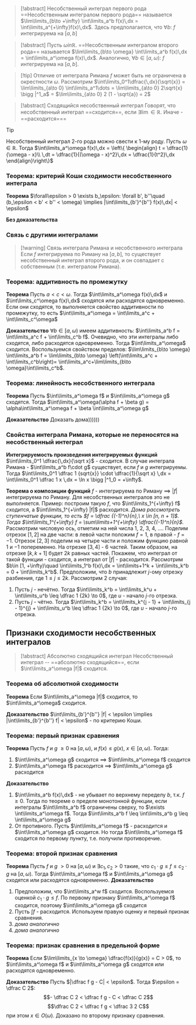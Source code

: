 > [!abstract] Несобственный интеграл первого рода
> ==Несобственным интегралом первого рода== называется $\lim\limits_{b\to +\infty} \int\limits_a^b f(x)\,dx = \int\limits_a^{+\infty}f(x)\,dx$. Здесь предполагается, что $\forall b:$ $f$ интегрируема на $[a, b]$


> [!abstract] 
> Пусть $\omega in \mathbb R$. ==Несобственным интегралом второго рода== называется $\lim\limits_{b\to \omega} \int\limits_a^b f(x)\,dx = \int\limits_a^\omega f(x)\,dx$. Аналогично, $\forall b\in [a, \omega):$ $f$ интегрируема на $[a, b]$.


> [!tip] Отличие от интеграла Римана
> $f$ может быть не ограничена в окрестности $\omega$. Рассмотрим $\int\limits_0^1\dfrac{\,dx}{\sqrt{x}} = \lim\limits_{a\to 0} \int\limits_a^1\dots = \lim\limits_{a\to 0} 2\sqrt{x} \bigg |^1_a$ = $\lim\limits_{a\to 0} 2 (1 - \sqrt{a}) = 2$


> [!abstract] Сходящийся несобственный интеграл
> Говорят, что несобственный интеграл ==сходится==, если $\exists\lim \in \mathbb R$. Иначе - ==расходится===


> [!tip] 
> Несобственный интеграл 2-го рода можно свести к 1-му роду. Пусть $\omega \in \mathbb R$. Тогда $\int\limits_a^\omega f(x)\,dx = \left\{ \begin{align} t = \dfrac{1}{\omega - x}\\ \,dt = \dfrac{1}{(\omega - x)^2}\,dx = \dfrac{1}{t^2}\,dx \end{align}\right\}$

### Теорема: критерий Коши сходимости несобственного интеграла
**Теорема**
$\forall\epsilon > 0 \exists b_\epsilon: \forall b', b''\quad (b_\epsilon < b' < b'' < \omega) \implies |\int\limits_{b'}^{b''} f(x)\,dx| < \epsilon$

**Без доказательства**

### Связь с другими интегралами

> [!warning] Связь интеграла Римана и несобственного интеграла
> Если $f$ интегрируема по Риману на $[a, b]$, то существует несобственный интеграл второго рода, и он совпадает с собственным (т.е. интегралом Римана).

### Теорема: аддитивность по промежутку
**Теорема**
Пусть $a < c < \omega$. Тогда $\int\limits_a^\omega f(x)\,dx$ и $\int\limits_c^\omega f(x)\,dx$ сходятся или расходятся одновременно. Если они сходятся, то выполняется свойство аддитивности по промежутку, то есть $\int\limits_a^\omega = \int\limits_a^c + \int\limits_c^\omega$

**Доказательство**
$\forall b \in [a, \omega)$ имеем аддитивность: $\int\limits_a^b f = \int\limits_a^c f + \int\limits_c^b f$. Очевидно, что эти интегралы либо сходятся, либо расходятся одновременно. Тогда $\int\limits_a^\omega$ сходится. Воспользуемся свойством пределов: $\lim\limits_{b\to \omega} \int\limits_a^b f = \lim\limits_{b\to \omega} \left(\int\limits_a^c + \int\limits_c^b\right)= \int\limits_a^c+\lim\limits_{b\to \omega}\int\limits_c^b$.

### Теорема: линейность несобственного интеграла
**Теорема**
Пусть $\int\limits_a^\omega f$ и $\int\limits_a^\omega g$ сходятся. Тогда $\int\limits_a^\omega(\alpha f + \beta g) = \alpha\int\limits_a^\omega f + \beta \int\limits_a^\omega g$

**Доказательство**
Доказать дома))))))

### Свойства интеграла Римана, которые не переносятся на несобственный интеграл
**Интегрируемость произведения интегрируемых функций**
$\int\limits_0^1 \dfrac{\,dx}{\sqrt x}$ - сходится. В случае интеграла Римана - $\int\limits_a^b f\cdot g$ существует, если $f$ и $g$ интегрируемы. Тогда $\int\limits_0^1 \dfrac 1 {sqrt{x}} \cdot \dfrac{1}{\sqrt x} \,dx = \int\limits_0^1 \dfrac 1 x \,dx = \ln x \bigg |^1_0 = +\infty$.

**Теорема о композиции функций**
$f$ - интегрируема по Риману $\implies$ $|f|$ интегрируема по Риману. Для несобственных интегралов это не выполняется. Пример: построим такую $f$, что $\int\limits_1^{+\infty} f$ сходится, а $\int\limits_1^{+\infty} |f|$ расходится. _Дома рассмотреть ступенчатые функции, то есть $f = \dfrac {(-1)^n}{n},\ x \in [n, n + 1]$. Тогда $\int\limits_1^{+\infty} f = \sum\limits+1^{+\infty} \dfrac{(-1)^n}{n}$._ Рассмотрим числовую ось, отметим на ней числа $1,\ 2,\ 3,\ 4,\ \dots$. Поделим отрезок $[1, 2]$ на две части: в левой части положим $f = 1$, в правой - $f = -1$. Отрезок $[2, 3]$ поделим на четыре части и положим функцию равной $1$ и $-1$ попеременно. На отрезке $[3, 4]$ - 6 частей. Таким образом, на отрезке $[k, k+1]$ будет $2k$ равных частей. Покажем, что интеграл от такой функции - сходится, а интеграл от $|f|$ - расходится. Рассмотрим $b\in [1, +\infty)\quad \int\limits_1^b f(x)\,dx = \int\limits+1^k + \int\limits_k^b = 0 + \int\limits_k^b$. Предположим, что $b$ принадлежит $j$-ому отрезку разбиения, где $1\leq j \leq 2k$. Рассмотрим 2 случая:
1. Пусть $j$ - нечётно. Тогда $\int\limits_k^b = \int\limits_k^u + \int\limits_u^b \leq \dfrac 1 {2k} \to 0$, где $u$ - начало $j$-го отрезка. 
2. Пусть $j$ - чётно. Тогда $\int\limits_k^b = \int\limits_k^{j - 1} + \int\limits_{j - 1}^{j} + \int\limits_u^b \leq \dfrac 1 {2k} \to 0$, где $u$ - начало $j$-го отрезка.

## Признаки сходимости несобственных интегралов

> [!abstract] Абсолютно сходящийся интеграл
> Несобственный интеграл -- ==абсолютно сходящийся==, если $\int\limits_a^\omega |f|$ сходится.

### Теорема об абсолютной сходимости
**Теорема**
Если $\int\limits_a^\omega |f|$ сходится, то $\int\limits_a^\omega$ сходится.

**Доказательство**
$\int\limits_{b'}^{b''} |f| < \epsilon \implies |\int\limits_{b'}^{b''} f| < \epsilon$ - по критерию Коши.

### Теорема: первый признак сравнения
**Теорема**
Пусть $f$ и $g$ $\geq 0$ на $[a, \omega)$, и $f(x) \leq g(x),\ x \in [a, \omega)$. Тогда:
1) $\int\limits_a^\omega g$ сходится $\implies$ $\int\limits_a^\omega f$ сходится
2) $\int\limits_a^\omega f$ расходится $\implies$ $\int\limits_a^\omega g$ расходится

**Доказательство**
1) $\int\limits_a^b f(x)\,dx$ - не убывает по верхнему переделу $b$, т.к. $f\geq 0$. Тогда по теореме о пределе монотонной функции, если интегралы $\int\limits_a^b f$ ограничены сверху, то $\exists \int\limits_a^\omega f$. Тогда $\int\limits_a^b f \leq \int\limits_a^b g  \leq \int\limits_a^\omega g$
2) От противного. Пусть $\int\limits_a^\omega f$ - расходится и $\int\limits_a^\omega g$ сходится. Но тогда $\int\limits_a^\omega f$ сходится по первому пункту, т.е. получили противоречие.

### Теорема: второй признак сравнения
**Теорема**
Пусть $f$ и $g$ $> 0$ на $[a, \omega)$ и $\exists c_1, c_2 > 0$ такие, что $c_1 \cdot g \leq f \leq c_2 \cdot g$ на $[a, \omega)$. Тогда $\int\limits_a^\omega f$ и $\int\limits_a^\omega g$ сходятся или расходятся одновременно.
**Доказательство**
1) Предположим, что $\int\limits_a^w f$ сходится. Воспользуемся оценкой $c_1\cdot g \leq f$. По первому признаку $\int\limits_a^\omega f$ сходится, поэтому $\int\limits_a^\omega g$ сходится
2) Пусть $\int f$ - расходится. Используем правую оценку и первый признак сравнения.
3) _дома аналогично_
4) _дома аналогично_

### Теорема: признак сравнения в предельной форме
**Теорема**
Если $\lim\limits_{x \to \omega} \dfrac{f(x)}{g(x)} = C > 0$, то $\int\limits_a^\omega f$ и $\int\limits_a^\omega g$ сходятся или расходятся одновременно.

**Доказательство**
Пусть $|\dfrac f g - C| < \epsilon$. Тогда $\epsilon = \dfrac C 2$:
$$- \dfrac C 2 < \dfrac f g - C < \dfrac C 2$$
$$\dfrac C 2 < \dfrac f g < \dfrac 3 2 C$$
при этом $x \in O(\omega)$. Доказано по второму признаку сравнения.
